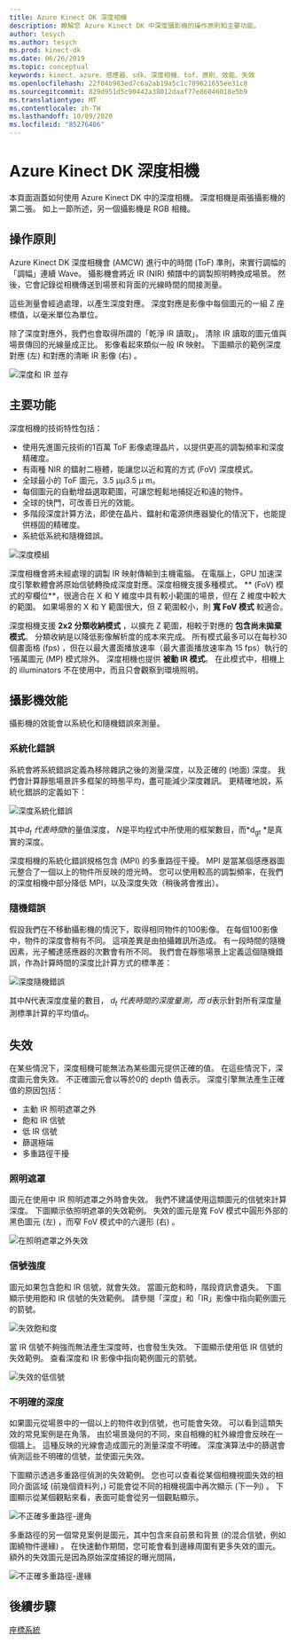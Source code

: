 ```yaml
---
title: Azure Kinect DK 深度相機
description: 瞭解您 Azure Kinect DK 中深度攝影機的操作原則和主要功能。
author: tesych
ms.author: tesych
ms.prod: kinect-dk
ms.date: 06/26/2019
ms.topic: conceptual
keywords: kinect、azure、感應器、sdk、深度相機、tof、原則、效能、失效
ms.openlocfilehash: 22f04b983ed7c6a2ab19a5c1c709621655ee31c0
ms.sourcegitcommit: 829d951d5c90442a38012daaf77e86046018e5b9
ms.translationtype: MT
ms.contentlocale: zh-TW
ms.lasthandoff: 10/09/2020
ms.locfileid: "85276486"
---
```

# <a name="azure-kinect-dk-depth-camera"></a>Azure Kinect DK 深度相機

本頁面涵蓋如何使用 Azure Kinect DK 中的深度相機。 深度相機是兩張攝影機的第二張。 如上一節所述，另一個攝影機是 RGB 相機。  

## <a name="operating-principles"></a>操作原則

Azure Kinect DK 深度相機會 (AMCW) 進行中的時間 (ToF) 準則，來實行調幅的「調幅」連續 Wave。 攝影機會將近 IR (NIR) 頻譜中的調製照明轉換成場景。 然後，它會記錄從相機傳送到場景和背面的光線時間的間接測量。

這些測量會經過處理，以產生深度對應。 深度對應是影像中每個圖元的一組 Z 座標值，以毫米單位為單位。

除了深度對應外，我們也會取得所謂的「乾淨 IR 讀取」。 清除 IR 讀取的圖元值與場景傳回的光線量成正比。 影像看起來類似一般 IR 映射。 下圖顯示的範例深度對應 (左) 和對應的清晰 IR 影像 (右) 。

![深度和 IR 並存](./media/concepts/depth-camera-depth-ir.png)

## <a name="key-features"></a>主要功能

深度相機的技術特性包括：

- 使用先進圖元技術的1百萬 ToF 影像處理晶片，以提供更高的調製頻率和深度精確度。
- 有兩種 NIR 的鐳射二極體，能讓您以近和寬的方式 (FoV) 深度模式。
- 全球最小的 ToF 圖元，3.5 μμ3.5 μ m。
- 每個圖元的自動增益選取範圍，可讓您輕鬆地捕捉近和遠的物件。
- 全球的快門，可改善日光的效能。
- 多階段深度計算方法，即使在晶片、鐳射和電源供應器變化的情況下，也能提供穩固的精確度。
- 系統低系統和隨機錯誤。

![深度模組](./media/concepts/depth-camera-depth-module.jpg)

深度相機會將未經處理的調製 IR 映射傳輸到主機電腦。 在電腦上，GPU 加速深度引擎軟體會將原始信號轉換成深度對應。深度相機支援多種模式。 ** (FoV) 模式的窄欄位**，很適合在 X 和 Y 維度中具有較小範圍的場景，但在 Z 維度中較大的範圍。 如果場景的 X 和 Y 範圍很大，但 Z 範圍較小，則 **寬 FoV 模式** 較適合。

深度相機支援 **2x2 分類收納模式** ，以擴充 Z 範圍，相較于對應的 **包含尚未拋棄模式**。 分類收納是以降低影像解析度的成本來完成。 所有模式最多可以在每秒30個畫面格 (fps) ，但在以最大畫面播放速率（最大畫面播放速率為 15 fps）執行的1張萬圖元 (MP) 模式除外。 深度相機也提供 **被動 IR 模式**。 在此模式中，相機上的 illuminators 不在使用中，而且只會觀察到環境照明。

## <a name="camera-performance"></a>攝影機效能

攝影機的效能會以系統化和隨機錯誤來測量。

### <a name="systematic-error"></a>系統化錯誤

系統會將系統錯誤定義為移除雜訊之後的測量深度，以及正確的 (地面) 深度。 我們會計算靜態場景許多框架的時態平均，盡可能減少深度雜訊。 更精確地說，系統化錯誤的定義如下：

![深度系統化錯誤](./media/concepts/depth-camera-systematic-error.png)

其中*d<sub>t</sub> *代表時間*t*的量值深度， *N*是平均程式中所使用的框架數目，而*d<sub>gt</sub> *是真實的深度。

深度相機的系統化錯誤規格包含 (MPI) 的多重路徑干擾。 MPI 是當某個感應器圖元整合了一個以上的物件所反映的燈光時。 您可以使用較高的調製頻率，在我們的深度相機中部分降低 MPI，以及深度失效（稍後將會推出）。

### <a name="random-error"></a>隨機錯誤

假設我們在不移動攝影機的情況下，取得相同物件的100影像。 在每個100影像中，物件的深度會稍有不同。 這項差異是由拍攝雜訊所造成。 有一段時間的隨機因素，光子觸達感應器的次數會有所不同。 我們會在靜態場景上定義這個隨機錯誤，作為計算時間的深度比計算方式的標準差：

![深度隨機錯誤](./media/concepts/depth-camera-random-error.png)

其中*N*代表深度度量的數目， *d<sub>t</sub> *代表時間的深度量*測，而* *d*表示針對所有深度量測標準計算的平均值*d<sub>t</sub>*。

## <a name="invalidation"></a>失效

在某些情況下，深度相機可能無法為某些圖元提供正確的值。 在這些情況下，深度圖元會失效。 不正確圖元會以等於0的 depth 值表示。 深度引擎無法產生正確值的原因包括：

- 主動 IR 照明遮罩之外
- 飽和 IR 信號
- 低 IR 信號
- 篩選極端
- 多重路徑干擾

### <a name="illumination-mask"></a>照明遮罩

圖元在使用中 IR 照明遮罩之外時會失效。 我們不建議使用這類圖元的信號來計算深度。 下圖顯示依照明遮罩的失效範例。 失效的圖元是寬 FoV 模式中圓形外部的黑色圖元 (左) ，而窄 FoV 模式中的六邊形 (右) 。

![在照明遮罩之外失效](./media/concepts/depth-camera-invalidation-illumination-mask.png)

### <a name="signal-strength"></a>信號強度

圖元如果包含飽和 IR 信號，就會失效。 當圖元飽和時，階段資訊會遺失。 下圖顯示使用飽和 IR 信號的失效範例。 請參閱「深度」和「IR」影像中指向範例圖元的箭號。

![失效飽和度](./media/concepts/depth-camera-invalidation-saturation.png)

當 IR 信號不夠強而無法產生深度時，也會發生失效。 下圖顯示使用低 IR 信號的失效範例。 查看深度和 IR 影像中指向範例圖元的箭號。

![失效的低信號](./media/concepts/depth-camera-invalidation-low-signal.png)

### <a name="ambiguous-depth"></a>不明確的深度

如果圖元從場景中的一個以上的物件收到信號，也可能會失效。 可以看到這類失效的常見案例是在角落。  由於場景幾何的不同，來自相機的紅外線燈會反映在一個牆上。 這種反映的光線會造成圖元的測量深度不明確。 深度演算法中的篩選會偵測這些不明確的信號，並使圖元失效。

下圖顯示透過多重路徑偵測的失效範例。 您也可以查看從某個相機視圖失效的相同介面區域 (前幾個資料列，) 可能會從不同的相機視圖中再次顯示 (下一列) 。 下圖顯示從某個觀點來看，表面可能會從另一個觀點顯示。

![不正確多重路徑-邊角](./media/concepts/depth-camera-invalidation-multipath.png)

多重路徑的另一個常見案例是圖元，其中包含來自前景和背景 (的混合信號，例如圍繞物件邊緣) 。 在快速動作期間，您可能會看到邊緣周圍有更多失效的圖元。 額外的失效圖元是因為原始深度捕捉的曝光間隔，

![不正確多重路徑-邊緣](./media/concepts/depth-camera-invalidation-edge.png)

## <a name="next-steps"></a>後續步驟

[座標系統](coordinate-systems.md)
